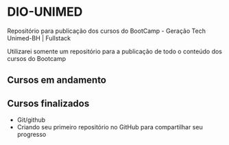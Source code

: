 # DIO-UNIMED
Repositório para publicação dos cursos do BootCamp - Geração Tech Unimed-BH | Fullstack

Utilizarei somente um repositório para a publicação de todo o conteúdo dos cursos do Bootcamp

## Cursos em andamento 


## Cursos finalizados
 - Git/github
 - Criando seu primeiro repositório no GitHub para compartilhar seu progresso 
